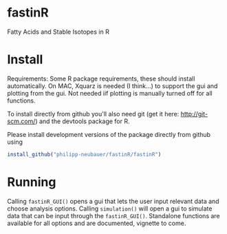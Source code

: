 fastinR
========

Fatty Acids and Stable Isotopes in R

Install
=======

Requirements: Some R package requirements, these should install automatically. On MAC, Xquarz is needed (I think...) to support the gui and plotting from the gui. Not needed iif plotting is manually turned off for all functions.

To install directly from github you'll also need git (get it here: http://git-scm.com/) and the devtools package for R.

Please install development versions of the package directly from github using 
```R
install_github("philipp-neubauer/fastinR/fastinR")
```

Running
===========

Calling ```fastinR_GUI()``` opens a gui that lets the user input relevant data and choose analysis options. Calling ```simulation()``` will open a gui to simulate data that can be input through the ```fastinR_GUI()```. Standalone functions are available for all options and are documented, vignette to come.
